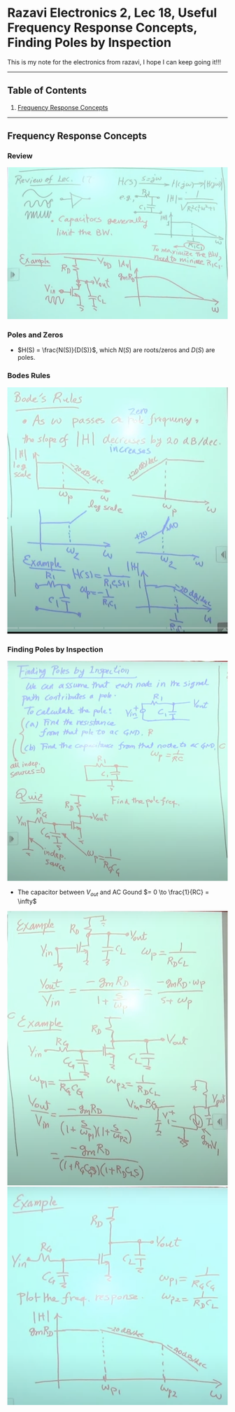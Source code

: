 

# Razavi Electronics 2, Lec 18, Useful Frequency Response Concepts, Finding Poles by Inspection
This is my note for the electronics from razavi, I hope I can keep going it!!!

---

## Table of Contents
1. [Frequency Response Concepts](#frequency-response-concepts)



---
## Frequency Response Concepts
### Review 
![](/images/FreqResponseConcepts1.png)
### Poles and Zeros
+ $H(S) = \frac{N(S)}{D(S)}$, which $N(S)$ are roots/zeros and $D(S)$ are poles.
### Bodes Rules
![](/images/BodeRules.png)
### Finding Poles by Inspection
![](/images/FindingPoles.png)
+ The capacitor between $V_{out}$ and AC Gound $= 0 \to \frac{1}{RC} = \infty$

![](/images/FindingPolesExp.png)
![](/images/BodeDiagrammExp.png)